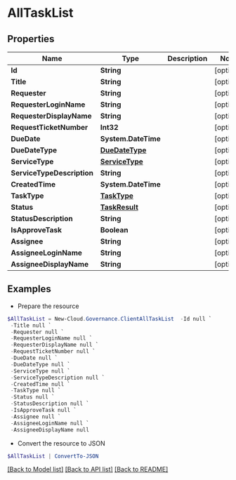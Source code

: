 # AllTaskList
## Properties

Name | Type | Description | Notes
------------ | ------------- | ------------- | -------------
**Id** | **String** |  | [optional] 
**Title** | **String** |  | [optional] 
**Requester** | **String** |  | [optional] 
**RequesterLoginName** | **String** |  | [optional] 
**RequesterDisplayName** | **String** |  | [optional] 
**RequestTicketNumber** | **Int32** |  | [optional] 
**DueDate** | **System.DateTime** |  | [optional] 
**DueDateType** | [**DueDateType**](DueDateType.md) |  | [optional] 
**ServiceType** | [**ServiceType**](ServiceType.md) |  | [optional] 
**ServiceTypeDescription** | **String** |  | [optional] 
**CreatedTime** | **System.DateTime** |  | [optional] 
**TaskType** | [**TaskType**](TaskType.md) |  | [optional] 
**Status** | [**TaskResult**](TaskResult.md) |  | [optional] 
**StatusDescription** | **String** |  | [optional] 
**IsApproveTask** | **Boolean** |  | [optional] 
**Assignee** | **String** |  | [optional] 
**AssigneeLoginName** | **String** |  | [optional] 
**AssigneeDisplayName** | **String** |  | [optional] 

## Examples

- Prepare the resource
```powershell
$AllTaskList = New-Cloud.Governance.ClientAllTaskList  -Id null `
 -Title null `
 -Requester null `
 -RequesterLoginName null `
 -RequesterDisplayName null `
 -RequestTicketNumber null `
 -DueDate null `
 -DueDateType null `
 -ServiceType null `
 -ServiceTypeDescription null `
 -CreatedTime null `
 -TaskType null `
 -Status null `
 -StatusDescription null `
 -IsApproveTask null `
 -Assignee null `
 -AssigneeLoginName null `
 -AssigneeDisplayName null
```

- Convert the resource to JSON
```powershell
$AllTaskList | ConvertTo-JSON
```

[[Back to Model list]](../README.md#documentation-for-models) [[Back to API list]](../README.md#documentation-for-api-endpoints) [[Back to README]](../README.md)


